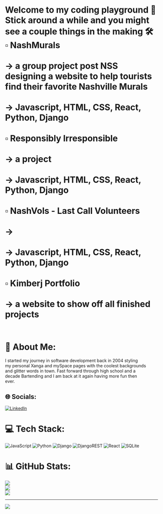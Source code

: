 # Welcome to my coding playground 🛝<br>Stick around a while and you might see a couple things in the making 🛠<br>    ▫ NashMurals<br><br>            -> a group project post NSS designing a website to help tourists find their favorite Nashville Murals<br><br>            -> Javascript, HTML, CSS, React, Python, Django <br><br>    ▫ Responsibly Irresponsible<br><br>            -> a project<br><br>            -> Javascript, HTML, CSS, React, Python, Django <br><br>    ▫ NashVols - Last Call Volunteers<br><br>            -> <br><br>            -> Javascript, HTML, CSS, React, Python, Django <br><br>    ▫ Kimberj Portfolio <br><br>            -> a website to show off all finished projects<br><br>            
# 💫 About Me:

I started my journey in software development back in 2004 styling <br>my personal Xanga and mySpace pages with the coolest backgrounds <br>and glitter words in town. Fast forward through high school and a <br>decade Bartending and I am back at it again having more fun then <br>ever. 


## 🌐 Socials:
[![LinkedIn](https://img.shields.io/badge/LinkedIn-%230077B5.svg?logo=linkedin&logoColor=white)](https://linkedin.com/in/kimberburton) 

# 💻 Tech Stack:
![JavaScript](https://img.shields.io/badge/javascript-%23323330.svg?style=for-the-badge&logo=javascript&logoColor=%23F7DF1E) ![Python](https://img.shields.io/badge/python-3670A0?style=for-the-badge&logo=python&logoColor=ffdd54) ![Django](https://img.shields.io/badge/django-%23092E20.svg?style=for-the-badge&logo=django&logoColor=white) ![DjangoREST](https://img.shields.io/badge/DJANGO-REST-ff1709?style=for-the-badge&logo=django&logoColor=white&color=ff1709&labelColor=gray) ![React](https://img.shields.io/badge/react-%2320232a.svg?style=for-the-badge&logo=react&logoColor=%2361DAFB) ![SQLite](https://img.shields.io/badge/sqlite-%2307405e.svg?style=for-the-badge&logo=sqlite&logoColor=white)
# 📊 GitHub Stats:
![](https://github-readme-stats.vercel.app/api?username=kjburton03&theme=merko&hide_border=true&include_all_commits=false&count_private=false)<br/>
![](https://github-readme-streak-stats.herokuapp.com/?user=kjburton03&theme=merko&hide_border=true)<br/>
![](https://github-readme-stats.vercel.app/api/top-langs/?username=kjburton03&theme=merko&hide_border=true&include_all_commits=false&count_private=false&layout=compact)

---
[![](https://visitcount.itsvg.in/api?id=kjburton03&icon=0&color=0)](https://visitcount.itsvg.in)

<!-- Proudly created with GPRM ( https://gprm.itsvg.in ) -->
